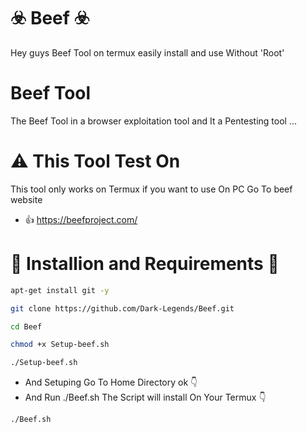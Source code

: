 # ☣️ Beef ☣️
Hey guys Beef Tool on termux easily install and use Without 'Root'

# Beef Tool
The Beef Tool in a browser exploitation tool and It a Pentesting tool ...


# ⚠️ This Tool Test On 
This tool only works on Termux 
if you want to use On PC 
Go To  beef website
-  👍 https://beefproject.com/


# 🛑 Installion and Requirements 🛑

```bash
apt-get install git -y
```
```bash
git clone https://github.com/Dark-Legends/Beef.git
```

```bash
cd Beef
```

```bash
chmod +x Setup-beef.sh
```

```bash
./Setup-beef.sh
```

- And Setuping Go To Home Directory ok 👇
- And Run ./Beef.sh The Script will install On Your Termux 👇 

```bash
./Beef.sh
```
